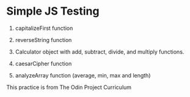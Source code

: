 # Simple JS Testing

1. capitalizeFirst function

2. reverseString function
3. Calculator object with add, subtract, divide, and multiply functions.
4. caesarCipher function
5. analyzeArray function (average, min, max and length)

This practice is from The Odin Project Curriculum
